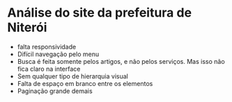 # Análise do site da prefeitura de Niterói

- falta responsividade
- Difícil navegação pelo menu
- Busca é feita somente pelos artigos, e não pelos serviços. Mas isso não fica claro na interface
- Sem qualquer tipo de hierarquia visual
- Falta de espaço em branco entre os elementos
- Paginação grande demais

